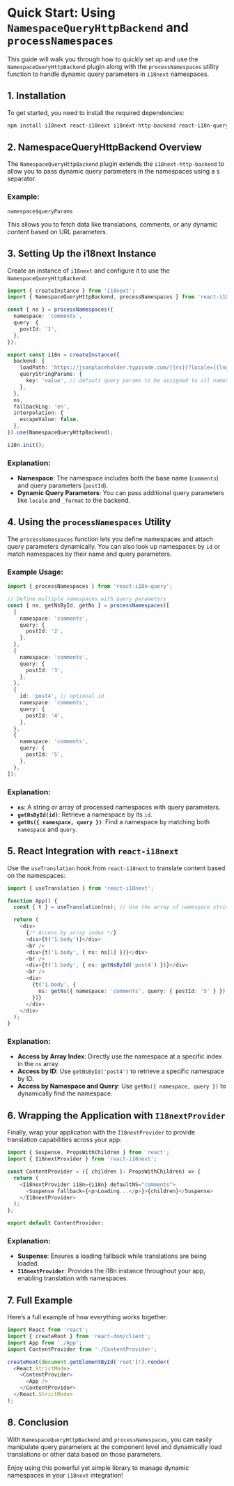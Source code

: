# Quick Start: Using `NamespaceQueryHttpBackend` and `processNamespaces`

This guide will walk you through how to quickly set up and use the `NamespaceQueryHttpBackend` plugin along with the `processNamespaces` utility function to handle dynamic query parameters in `i18next` namespaces.

## 1. Installation

To get started, you need to install the required dependencies:

```bash
npm install i18next react-i18next i18next-http-backend react-i18n-query
```

## 2. NamespaceQueryHttpBackend Overview

The `NamespaceQueryHttpBackend` plugin extends the `i18next-http-backend` to allow you to pass dynamic query parameters in the namespaces using a `$` separator.

### Example:

```text
namespace$queryParams
```

This allows you to fetch data like translations, comments, or any dynamic content based on URL parameters.

## 3. Setting Up the i18next Instance

Create an instance of `i18next` and configure it to use the `NamespaceQueryHttpBackend`:

```typescript
import { createInstance } from 'i18next';
import { NamespaceQueryHttpBackend, processNamespaces } from 'react-i18n-query';

const { ns } = processNamespaces({
  namespace: 'comments',
  query: {
    postId: '1',
  },
});

export const i18n = createInstance({
  backend: {
    loadPath: 'https://jsonplaceholder.typicode.com/{{ns}}?locale={{lng}}',
    queryStringParams: {
      key: 'value', // default query params to be assigned to all namespace
    },
  },
  ns,
  fallbackLng: 'en',
  interpolation: {
    escapeValue: false,
  },
}).use(NamespaceQueryHttpBackend);

i18n.init();
```

### Explanation:

- **Namespace**: The namespace includes both the base name (`comments`) and query parameters (`postId`).
- **Dynamic Query Parameters**: You can pass additional query parameters like `locale` and `_format` to the backend.

## 4. Using the `processNamespaces` Utility

The `processNamespaces` function lets you define namespaces and attach query parameters dynamically. You can also look up namespaces by `id` or match namespaces by their name and query parameters.

### Example Usage:

```typescript
import { processNamespaces } from 'react-i18n-query';

// Define multiple namespaces with query parameters
const { ns, getNsById, getNs } = processNamespaces([
  {
    namespace: 'comments',
    query: {
      postId: '2',
    },
  },
  {
    namespace: 'comments',
    query: {
      postId: '3',
    },
  },
  {
    id: 'post4', // optional id
    namespace: 'comments',
    query: {
      postId: '4',
    },
  },
  {
    namespace: 'comments',
    query: {
      postId: '5',
    },
  },
]);
```

### Explanation:

- **`ns`**: A string or array of processed namespaces with query parameters.
- **`getNsById(id)`**: Retrieve a namespace by its `id`.
- **`getNs({ namespace, query })`**: Find a namespace by matching both `namespace` and `query`.

## 5. React Integration with `react-i18next`

Use the `useTranslation` hook from `react-i18next` to translate content based on the namespaces:

```typescript
import { useTranslation } from 'react-i18next';

function App() {
  const { t } = useTranslation(ns); // Use the array of namespace strings

  return (
    <div>
      {/* Access by array index */}
      <div>{t('1.body')}</div>
      <br />
      <div>{t('1.body', { ns: ns[1] })}</div>
      <br />
      <div>{t('1.body', { ns: getNsById('post4') })}</div>
      <br />
      <div>
        {t('1.body', {
          ns: getNs({ namespace: 'comments', query: { postId: '5' } }),
        })}
      </div>
    </div>
  );
}
```

### Explanation:

- **Access by Array Index**: Directly use the namespace at a specific index in the `ns` array.
- **Access by ID**: Use `getNsById('post4')` to retrieve a specific namespace by ID.
- **Access by Namespace and Query**: Use `getNs({ namespace, query })` to dynamically find the namespace.

## 6. Wrapping the Application with `I18nextProvider`

Finally, wrap your application with the `I18nextProvider` to provide translation capabilities across your app:

```typescript
import { Suspense, PropsWithChildren } from 'react';
import { I18nextProvider } from 'react-i18next';

const ContentProvider = ({ children }: PropsWithChildren) => {
  return (
    <I18nextProvider i18n={i18n} defaultNS="comments">
      <Suspense fallback={<p>Loading...</p>}>{children}</Suspense>
    </I18nextProvider>
  );
};

export default ContentProvider;
```

### Explanation:

- **Suspense**: Ensures a loading fallback while translations are being loaded.
- **`I18nextProvider`**: Provides the i18n instance throughout your app, enabling translation with namespaces.

## 7. Full Example

Here’s a full example of how everything works together:

```typescript
import React from 'react';
import { createRoot } from 'react-dom/client';
import App from './App';
import ContentProvider from './ContentProvider';

createRoot(document.getElementById('root')!).render(
  <React.StrictMode>
    <ContentProvider>
      <App />
    </ContentProvider>
  </React.StrictMode>
);
```

## 8. Conclusion

With `NamespaceQueryHttpBackend` and `processNamespaces`, you can easily manipulate query parameters at the component level and dynamically load translations or other data based on those parameters.

Enjoy using this powerful yet simple library to manage dynamic namespaces in your `i18next` integration!
